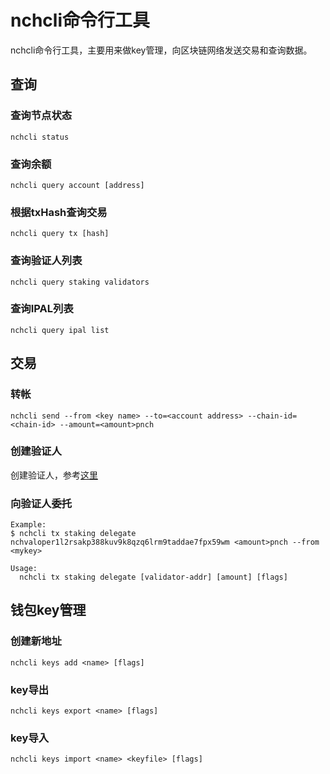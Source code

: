 # nchcli命令行工具

nchcli命令行工具，主要用来做key管理，向区块链网络发送交易和查询数据。

## 查询

### 查询节点状态

```shell
nchcli status
```

### 查询余额

```shell
nchcli query account [address]
```

### 根据txHash查询交易

```shell
nchcli query tx [hash]
```

### 查询验证人列表

```shell
nchcli query staking validators
```

### 查询IPAL列表

```shell
nchcli query ipal list
```

## 交易

### 转帐

```shell
nchcli send --from <key name> --to=<account address> --chain-id=<chain-id> --amount=<amount>pnch
```

### 创建验证人

创建验证人，参考[这里](../get-started/how-to-become-validator.md)

### 向验证人委托

```shell
Example:
$ nchcli tx staking delegate nchvaloper1l2rsakp388kuv9k8qzq6lrm9taddae7fpx59wm <amount>pnch --from <mykey>

Usage:
  nchcli tx staking delegate [validator-addr] [amount] [flags]
```

## 钱包key管理

### 创建新地址

```shell
nchcli keys add <name> [flags]
```

### key导出

```shell
nchcli keys export <name> [flags]
```

### key导入

```shell
nchcli keys import <name> <keyfile> [flags]
```
